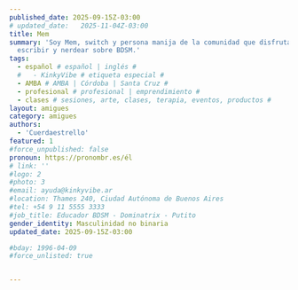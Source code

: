 ```yaml
---
published_date: 2025-09-15Z-03:00
# updated_date:   2025-11-04Z-03:00
title: Mem
summary: 'Soy Mem, switch y persona manija de la comunidad que disfruta de
  escribir y nerdear sobre BDSM.'
tags:
  - español # español | inglés #
  #   - KinkyVibe # etiqueta especial #
  - AMBA # AMBA | Córdoba | Santa Cruz #
  - profesional # profesional | emprendimiento #
  - clases # sesiones, arte, clases, terapia, eventos, productos #
layout: amigues
category: amigues
authors:
  - 'Cuerdaestrello'
featured: 1
#force_unpublished: false
pronoun: https://pronombr.es/él
# link: ''
#logo: 2
#photo: 3
#email: ayuda@kinkyvibe.ar
#location: Thames 240, Ciudad Autónoma de Buenos Aires
#tel: +54 9 11 5555 3333
#job_title: Educador BDSM - Dominatrix - Putito
gender_identity: Masculinidad no binaria
updated_date: 2025-09-15Z-03:00

#bday: 1996-04-09
#force_unlisted: true


---
```

